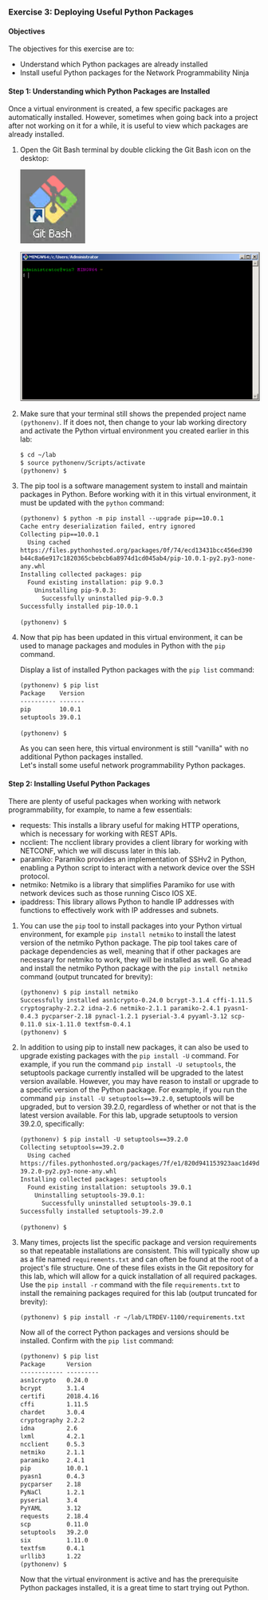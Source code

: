### Exercise 3: Deploying Useful Python Packages

#### Objectives

The objectives for this exercise are to:

* Understand which Python packages are already installed
* Install useful Python packages for the Network Programmability Ninja

#### Step 1: Understanding which Python Packages are Installed

Once a virtual environment is created, a few specific packages are automatically installed. However, sometimes when 
going back into a project after not working on it for a while, it is useful to view which packages are already 
installed.

1.  Open the Git Bash terminal by double clicking the Git Bash icon on the desktop:
    
    ![Git Bash Icon](assets/Git-01.png)
    
    ![Git Bash Terminal](assets/Git-02.png)

2.  Make sure that your terminal still shows the prepended project name `(pythonenv)`. If it does not, then change to
your lab working directory and activate the Python virtual environment you created earlier in this lab:
    
    ```
    $ cd ~/lab
    $ source pythonenv/Scripts/activate
    (pythonenv) $
    ```

3. The pip tool is a software management system to install and maintain packages in Python.  Before working with it
in this virtual environment, it must be updated with the `python` command:
    
    ```
    (pythonenv) $ python -m pip install --upgrade pip==10.0.1
    Cache entry deserialization failed, entry ignored
    Collecting pip==10.0.1
      Using cached https://files.pythonhosted.org/packages/0f/74/ecd13431bcc456ed390
    b44c8a6e917c1820365cbebcb6a8974d1cd045ab4/pip-10.0.1-py2.py3-none-any.whl
    Installing collected packages: pip
      Found existing installation: pip 9.0.3
        Uninstalling pip-9.0.3:
          Successfully uninstalled pip-9.0.3
    Successfully installed pip-10.0.1
    
    (pythonenv) $
    ```

4. Now that pip has been updated in this virtual environment, it can be used to manage packages and modules in 
Python with the `pip` command.
    
    Display a list of installed Python packages with the `pip list` command:
    
    ```
    (pythonenv) $ pip list
    Package    Version
    ---------- -------
    pip        10.0.1
    setuptools 39.0.1

    (pythonenv) $
    ```

    As you can seen here, this virtual environment is still "vanilla" with no additional Python packages installed.  
    Let's install some useful network programmability Python packages. 

#### Step 2: Installing Useful Python Packages

There are plenty of useful packages when working with network programmability, for example, to name a few essentials:

* requests: This installs a library useful for making HTTP operations, which is necessary for working with REST APIs.
* ncclient: The ncclient library provides a client library for working with NETCONF, which we will discuss later in 
this lab.
* paramiko: Paramiko provides an implementation of SSHv2 in Python, enabling a Python script to interact with a 
network device over the SSH protocol.
* netmiko: Netmiko is a library that simplifies Paramiko for use with network devices such as those running Cisco 
IOS XE.
* ipaddress: This library allows Python to handle IP addresses with functions to effectively work with IP addresses and 
subnets.

1. You can use the `pip` tool to install packages into your Python virtual environment, for example
`pip install netmiko` to install the latest version of the netmiko Python package. The pip tool takes care of 
package dependencies as well, meaning that if other packages are necessary for netmiko to work, they will be installed
as well.  Go ahead and install the netmiko Python package with the `pip install netmiko` command (output truncated 
for brevity):
    
    ```
    (pythonenv) $ pip install netmiko
    Successfully installed asn1crypto-0.24.0 bcrypt-3.1.4 cffi-1.11.5 cryptography-2.2.2 idna-2.6 netmiko-2.1.1 paramiko-2.4.1 pyasn1-0.4.3 pycparser-2.18 pynacl-1.2.1 pyserial-3.4 pyyaml-3.12 scp-0.11.0 six-1.11.0 textfsm-0.4.1
    (pythonenv) $
    ```

2. In addition to using pip to install new packages, it can also be used to upgrade existing packages with the
`pip install -U` command.  For example, if you run the command `pip install -U setuptools`, the setuptools package
currently installed will be upgraded to the latest version available.  However, you may have reason to install or 
upgrade to a specific version of the Python package.  For example, if you run the command
`pip install -U setuptools==39.2.0`, setuptools will be upgraded, but to version 39.2.0, regardless of whether or 
not that is the latest version available.  For this lab, upgrade setuptools to version 39.2.0, specifically:
        
    ```
    (pythonenv) $ pip install -U setuptools==39.2.0
    Collecting setuptools==39.2.0
      Using cached https://files.pythonhosted.org/packages/7f/e1/820d941153923aac1d49d7fc37e17b6e73bfbd2904959fffbad77900cf92/setuptools-39.2.0-py2.py3-none-any.whl
    Installing collected packages: setuptools
      Found existing installation: setuptools 39.0.1
        Uninstalling setuptools-39.0.1:
          Successfully uninstalled setuptools-39.0.1
    Successfully installed setuptools-39.2.0

    (pythonenv) $
    ```

3. Many times, projects list the specific package and version requirements so that repeatable installations are 
consistent. This will typically show up as a file named `requirements.txt` and can often be found at the root of a 
project's file structure. One of these files exists in the Git repository for this lab, which will allow for a quick 
installation of all required packages.  Use the `pip install -r` command with the file `requirements.txt` to install 
the remaining packages required for this lab (output truncated for brevity):
    
    ```
    (pythonenv) $ pip install -r ~/lab/LTRDEV-1100/requirements.txt

    ```
    
    Now all of the correct Python packages and versions should be installed. Confirm with the `pip list` command:
    
    ```
    (pythonenv) $ pip list
    Package      Version
    ------------ ---------
    asn1crypto   0.24.0
    bcrypt       3.1.4
    certifi      2018.4.16
    cffi         1.11.5
    chardet      3.0.4
    cryptography 2.2.2
    idna         2.6
    lxml         4.2.1
    ncclient     0.5.3
    netmiko      2.1.1
    paramiko     2.4.1
    pip          10.0.1
    pyasn1       0.4.3
    pycparser    2.18
    PyNaCl       1.2.1
    pyserial     3.4
    PyYAML       3.12
    requests     2.18.4
    scp          0.11.0
    setuptools   39.2.0
    six          1.11.0
    textfsm      0.4.1
    urllib3      1.22
    (pythonenv) $
    ```
    
    Now that the virtual environment is active and has the prerequisite Python packages installed, it is a great time
    to start trying out Python.
